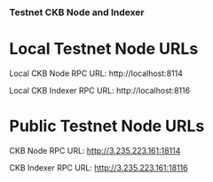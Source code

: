 ### Testnet CKB Node and Indexer

# Local Testnet Node URLs

Local CKB Node RPC URL: http://localhost:8114

Local CKB Indexer RPC URL: http://localhost:8116

# Public Testnet Node URLs

CKB Node RPC URL: http://3.235.223.161:18114

CKB Indexer RPC URL: http://3.235.223.161:18116

